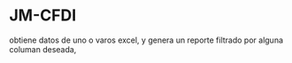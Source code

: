 # JM-CFDI
 obtiene datos de uno o varos excel, y genera un reporte filtrado por alguna columan deseada,
